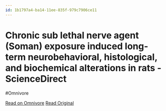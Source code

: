 ```yaml
---
id: 1b1797a4-ba14-11ee-835f-979c7906ce11
---
```


# Chronic sub lethal nerve agent (Soman) exposure induced long-term neurobehavioral, histological, and biochemical alterations in rats - ScienceDirect
#Omnivore

[Read on Omnivore](https://omnivore.app/me/chronic-sub-lethal-nerve-agent-soman-exposure-induced-long-term--18d3759139e)
[Read Original](https://www.sciencedirect.com/science/article/abs/pii/S0891061824000012?dgcid=rss_sd_all)

